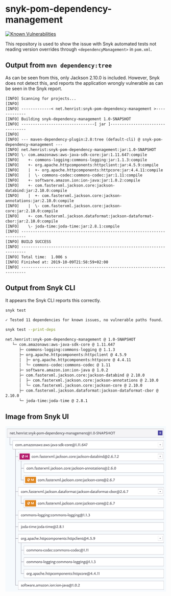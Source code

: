 # snyk-pom-dependency-management

[![Known Vulnerabilities](https://snyk.io/test/github/henrist/snyk-pom-dependency-management/badge.svg)](https://snyk.io/test/github/henrist/snyk-pom-dependency-management)

This repository is used to show the issue with Snyk
automated tests not reading version overrides through
`<dependencyManagement>` in `pom.xml`.

## Output from `mvn dependency:tree`

As can be seen from this, only Jackson 2.10.0 is included.
However, Snyk does not detect this, and reports the application
wrongly vulnerable as can be seen in the Snyk report.

```text
[INFO] Scanning for projects...
[INFO]
[INFO] -------------< net.henrist:snyk-pom-dependency-management >-------------
[INFO] Building snyk-dependency-management 1.0-SNAPSHOT
[INFO] --------------------------------[ jar ]---------------------------------
[INFO]
[INFO] --- maven-dependency-plugin:2.8:tree (default-cli) @ snyk-pom-dependency-management ---
[INFO] net.henrist:snyk-pom-dependency-management:jar:1.0-SNAPSHOT
[INFO] \- com.amazonaws:aws-java-sdk-core:jar:1.11.647:compile
[INFO]    +- commons-logging:commons-logging:jar:1.1.3:compile
[INFO]    +- org.apache.httpcomponents:httpclient:jar:4.5.9:compile
[INFO]    |  +- org.apache.httpcomponents:httpcore:jar:4.4.11:compile
[INFO]    |  \- commons-codec:commons-codec:jar:1.11:compile
[INFO]    +- software.amazon.ion:ion-java:jar:1.0.2:compile
[INFO]    +- com.fasterxml.jackson.core:jackson-databind:jar:2.10.0:compile
[INFO]    |  +- com.fasterxml.jackson.core:jackson-annotations:jar:2.10.0:compile
[INFO]    |  \- com.fasterxml.jackson.core:jackson-core:jar:2.10.0:compile
[INFO]    +- com.fasterxml.jackson.dataformat:jackson-dataformat-cbor:jar:2.10.0:compile
[INFO]    \- joda-time:joda-time:jar:2.8.1:compile
[INFO] ------------------------------------------------------------------------
[INFO] BUILD SUCCESS
[INFO] ------------------------------------------------------------------------
[INFO] Total time:  1.006 s
[INFO] Finished at: 2019-10-09T21:58:59+02:00
[INFO] ------------------------------------------------------------------------
```

## Output from Snyk CLI

It appears the Snyk CLI reports this correctly.

```bash
snyk test
```

```text
✓ Tested 11 dependencies for known issues, no vulnerable paths found.
```

```bash
snyk test --print-deps
```

```text
net.henrist:snyk-pom-dependency-management @ 1.0-SNAPSHOT
   └─ com.amazonaws:aws-java-sdk-core @ 1.11.647
      ├─ commons-logging:commons-logging @ 1.1.3
      ├─ org.apache.httpcomponents:httpclient @ 4.5.9
      │  ├─ org.apache.httpcomponents:httpcore @ 4.4.11
      │  └─ commons-codec:commons-codec @ 1.11
      ├─ software.amazon.ion:ion-java @ 1.0.2
      ├─ com.fasterxml.jackson.core:jackson-databind @ 2.10.0
      │  ├─ com.fasterxml.jackson.core:jackson-annotations @ 2.10.0
      │  └─ com.fasterxml.jackson.core:jackson-core @ 2.10.0
      ├─ com.fasterxml.jackson.dataformat:jackson-dataformat-cbor @ 2.10.0
      └─ joda-time:joda-time @ 2.8.1
```

## Image from Snyk UI

![Snyk UI](snyk-ui-dependency-tree.png)
